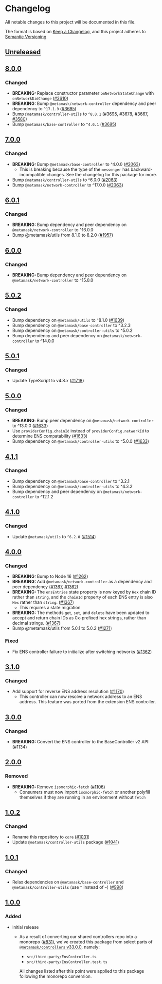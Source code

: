 # Changelog
All notable changes to this project will be documented in this file.

The format is based on [Keep a Changelog](https://keepachangelog.com/en/1.0.0/),
and this project adheres to [Semantic Versioning](https://semver.org/spec/v2.0.0.html).

## [Unreleased]

## [8.0.0]
### Changed
- **BREAKING:** Replace constructor parameter `onNetworkStateChange` with `onNetworkDidChange` ([#3610](https://github.com/MetaMask/core/pull/3610))
- **BREAKING:** Bump `@metamask/network-controller` dependency and peer dependency to `^17.1.0` ([#3695](https://github.com/MetaMask/core/pull/3695))
- Bump `@metamask/controller-utils` to `^8.0.1` ([#3695](https://github.com/MetaMask/core/pull/3695), [#3678](https://github.com/MetaMask/core/pull/3678), [#3667](https://github.com/MetaMask/core/pull/3667), [#3580](https://github.com/MetaMask/core/pull/3580))
- Bump `@metamask/base-controller` to `^4.0.1` ([#3695](https://github.com/MetaMask/core/pull/3695))

## [7.0.0]
### Changed
- **BREAKING:** Bump `@metamask/base-controller` to ^4.0.0 ([#2063](https://github.com/MetaMask/core/pull/2063))
  - This is breaking because the type of the `messenger` has backward-incompatible changes. See the changelog for this package for more.
- Bump `@metamask/controller-utils` to ^6.0.0 ([#2063](https://github.com/MetaMask/core/pull/2063))
- Bump `@metamask/network-controller` to ^17.0.0 ([#2063](https://github.com/MetaMask/core/pull/2063))

## [6.0.1]
### Changed
- **BREAKING:** Bump dependency and peer dependency on `@metamask/network-controller` to ^16.0.0
- Bump @metamask/utils from 8.1.0 to 8.2.0 ([#1957](https://github.com/MetaMask/core/pull/1957))

## [6.0.0]
### Changed
- **BREAKING:** Bump dependency and peer dependency on `@metamask/network-controller` to ^15.0.0

## [5.0.2]
### Changed
- Bump dependency on `@metamask/utils` to ^8.1.0 ([#1639](https://github.com/MetaMask/core/pull/1639))
- Bump dependency on `@metamask/base-controller` to ^3.2.3
- Bump dependency on `@metamask/controller-utils` to ^5.0.2
- Bump dependency and peer dependency on `@metamask/network-controller` to ^14.0.0

## [5.0.1]
### Changed
- Update TypeScript to v4.8.x ([#1718](https://github.com/MetaMask/core/pull/1718))

## [5.0.0]
### Changed
- **BREAKING**: Bump peer dependency on `@metamask/network-controller` to ^13.0.0 ([#1633](https://github.com/MetaMask/core/pull/1633))
- Use `providerConfig.chainId` instead of `providerConfig.networkId` to determine ENS compatability ([#1633](https://github.com/MetaMask/core/pull/1633))
- Bump dependency on `@metamask/controller-utils` to ^5.0.0 ([#1633](https://github.com/MetaMask/core/pull/1633))

## [4.1.1]
### Changed
- Bump dependency on `@metamask/base-controller` to ^3.2.1
- Bump dependency on `@metamask/controller-utils` to ^4.3.2
- Bump dependency and peer dependency on `@metamask/network-controller` to ^12.1.2

## [4.1.0]
### Changed
- Update `@metamask/utils` to `^6.2.0` ([#1514](https://github.com/MetaMask/core/pull/1514))

## [4.0.0]
### Changed
- **BREAKING:** Bump to Node 16 ([#1262](https://github.com/MetaMask/core/pull/1262))
- **BREAKING:** Add `@metamask/network-controller` as a dependency and peer dependency ([#1367](https://github.com/MetaMask/core/pull/1367), [#1362](https://github.com/MetaMask/core/pull/1362))
- **BREAKING:** The `ensEntries` state property is now keyed by `Hex` chain ID rather than `string`, and the `chainId` property of each ENS entry is also `Hex` rather than `string`. ([#1367](https://github.com/MetaMask/core/pull/1367))
  - This requires a state migration
- **BREAKING:** The methods `get`, `set`, and `delete` have been updated to accept and return chain IDs as 0x-prefixed hex strings, rather than decimal strings. ([#1367](https://github.com/MetaMask/core/pull/1367))
- Bump @metamask/utils from 5.0.1 to 5.0.2 ([#1271](https://github.com/MetaMask/core/pull/1271))

### Fixed
- Fix ENS controller failure to initialize after switching networks ([#1362](https://github.com/MetaMask/core/pull/1362))

## [3.1.0]
### Changed
- Add support for reverse ENS address resolution ([#1170](https://github.com/MetaMask/core/pull/1170))
  - This controller can now resolve a network address to an ENS address. This feature was ported from the extension ENS controller.

## [3.0.0]
### Changed
- **BREAKING:** Convert the ENS controller to the BaseController v2 API ([#1134](https://github.com/MetaMask/core/pull/1134))

## [2.0.0]
### Removed
- **BREAKING:** Remove `isomorphic-fetch` ([#1106](https://github.com/MetaMask/controllers/pull/1106))
  - Consumers must now import `isomorphic-fetch` or another polyfill themselves if they are running in an environment without `fetch`

## [1.0.2]
### Changed
- Rename this repository to `core` ([#1031](https://github.com/MetaMask/controllers/pull/1031))
- Update `@metamask/controller-utils` package ([#1041](https://github.com/MetaMask/controllers/pull/1041))

## [1.0.1]
### Changed
- Relax dependencies on `@metamask/base-controller` and `@metamask/controller-utils` (use `^` instead of `~`) ([#998](https://github.com/MetaMask/core/pull/998))

## [1.0.0]
### Added
- Initial release
  - As a result of converting our shared controllers repo into a monorepo ([#831](https://github.com/MetaMask/core/pull/831)), we've created this package from select parts of [`@metamask/controllers` v33.0.0](https://github.com/MetaMask/core/tree/v33.0.0), namely:
    - `src/third-party/EnsController.ts`
    - `src/third-party/EnsController.test.ts`

    All changes listed after this point were applied to this package following the monorepo conversion.

[Unreleased]: https://github.com/MetaMask/core/compare/@metamask/ens-controller@8.0.0...HEAD
[8.0.0]: https://github.com/MetaMask/core/compare/@metamask/ens-controller@7.0.0...@metamask/ens-controller@8.0.0
[7.0.0]: https://github.com/MetaMask/core/compare/@metamask/ens-controller@6.0.1...@metamask/ens-controller@7.0.0
[6.0.1]: https://github.com/MetaMask/core/compare/@metamask/ens-controller@6.0.0...@metamask/ens-controller@6.0.1
[6.0.0]: https://github.com/MetaMask/core/compare/@metamask/ens-controller@5.0.2...@metamask/ens-controller@6.0.0
[5.0.2]: https://github.com/MetaMask/core/compare/@metamask/ens-controller@5.0.1...@metamask/ens-controller@5.0.2
[5.0.1]: https://github.com/MetaMask/core/compare/@metamask/ens-controller@5.0.0...@metamask/ens-controller@5.0.1
[5.0.0]: https://github.com/MetaMask/core/compare/@metamask/ens-controller@4.1.1...@metamask/ens-controller@5.0.0
[4.1.1]: https://github.com/MetaMask/core/compare/@metamask/ens-controller@4.1.0...@metamask/ens-controller@4.1.1
[4.1.0]: https://github.com/MetaMask/core/compare/@metamask/ens-controller@4.0.0...@metamask/ens-controller@4.1.0
[4.0.0]: https://github.com/MetaMask/core/compare/@metamask/ens-controller@3.1.0...@metamask/ens-controller@4.0.0
[3.1.0]: https://github.com/MetaMask/core/compare/@metamask/ens-controller@3.0.0...@metamask/ens-controller@3.1.0
[3.0.0]: https://github.com/MetaMask/core/compare/@metamask/ens-controller@2.0.0...@metamask/ens-controller@3.0.0
[2.0.0]: https://github.com/MetaMask/core/compare/@metamask/ens-controller@1.0.2...@metamask/ens-controller@2.0.0
[1.0.2]: https://github.com/MetaMask/core/compare/@metamask/ens-controller@1.0.1...@metamask/ens-controller@1.0.2
[1.0.1]: https://github.com/MetaMask/core/compare/@metamask/ens-controller@1.0.0...@metamask/ens-controller@1.0.1
[1.0.0]: https://github.com/MetaMask/core/releases/tag/@metamask/ens-controller@1.0.0
